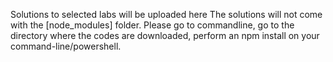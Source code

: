 Solutions to selected labs will be uploaded here  The solutions will not come with the [node_modules] folder. Please go to commandline, go to the directory where the codes are downloaded, perform an npm install on your command-line/powershell.
